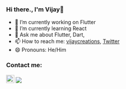 ### Hi there., I'm Vijay👋



- 🔭 I’m currently working on Flutter
- 🌱 I’m currently learning React
- 💬 Ask me about Flutter, Dart,
- 📫 How to reach me: [vijaycreations](https://www.youtube.com/channel/UCBC_Z7jla1GSITcqLKAtPxQ), [Twitter](https://twitter.com/vijaycreations)
- 😄 Pronouns: He/Him


### Contact me:

<image src="https://user-images.githubusercontent.com/58719230/88882587-ebe31a80-d24f-11ea-9201-65da564416c0.png" width="22">


<image src="https://github-readme-stats.vercel.app/api?username=vijayinyoutube&&show_icons=true" >
